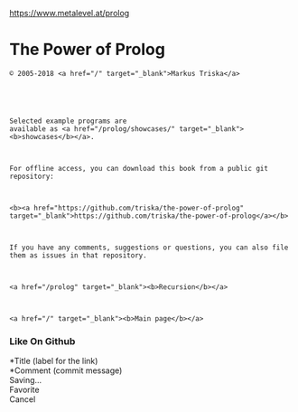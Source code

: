 <a href="https://www.metalevel.at/prolog">https://www.metalevel.at/prolog</a><div id="articleHeader"><h1>The Power of Prolog</h1></div>

    © 2005-2018 <a href="/" target="_blank">Markus Triska</a>
    

    
    

    Selected example programs are
    available as <a href="/prolog/showcases/" target="_blank"><b>showcases</b></a>.

    

    For offline access, you can download this book from a public git
    repository:

    

    <b><a href="https://github.com/triska/the-power-of-prolog" target="_blank">https://github.com/triska/the-power-of-prolog</a></b>

    

    If you have any comments, suggestions or questions, you can also file
    them as issues in that repository.

    

    <a href="/prolog" target="_blank"><b>Recursion</b></a>

    

    <a href="/" target="_blank"><b>Main page</b></a>
  

<h3>Like On Github</h3><div><div>*Title (label for the link)</div></div><div><div>*Comment (commit message)</div></div><div id="action-btns"><div id="logh_btn_save">Saving...</div><div id="logh_btn_favorite">Favorite</div><div id="logh_btn_cancel">Cancel</div></div>
